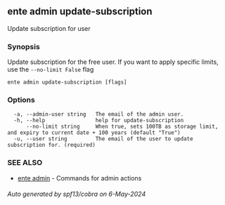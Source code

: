 ## ente admin update-subscription

Update subscription for user

### Synopsis

Update subscription for the free user. If you want to apply specific limits, use the `--no-limit False` flag

```
ente admin update-subscription [flags]
```

### Options

```
  -a, --admin-user string   The email of the admin user.
  -h, --help                help for update-subscription
      --no-limit string     When true, sets 100TB as storage limit, and expiry to current date + 100 years (default "True")
  -u, --user string         The email of the user to update subscription for. (required)
```

### SEE ALSO

* [ente admin](ente_admin.md)	 - Commands for admin actions

###### Auto generated by spf13/cobra on 6-May-2024

